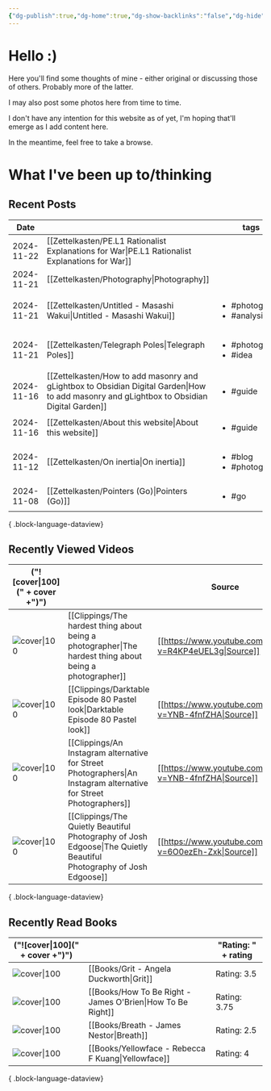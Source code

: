 ```yaml
---
{"dg-publish":true,"dg-home":true,"dg-show-backlinks":"false","dg-hide":true,"cssClass":["cards","cards-1-1","cards-align-bottom"],"dg-content-classes":["cards","cards-1-1","cards-cols-4","cards-align-bottom"],"permalink":"/home/","hide":true,"contentClasses":"cards cards-1-1 cards-cols-4 cards-align-bottom","tags":["gardenEntry"],"dgShowBacklinks":"false","dgPassFrontmatter":true,"noteIcon":"1","created":"2024-10-26T07:52:57.659+09:00"}
---
```


# Hello :)

Here you'll find some thoughts of mine - either original or discussing those of others. Probably more of the latter.

I may also post some photos here from time to time.

I don't have any intention for this website as of yet, I'm hoping that'll emerge as I add content here.

In the meantime, feel free to take a browse.

# What I've been up to/thinking

## Recent Posts
| Date       |                                                                                                                                              | tags                                             |
| ---------- | -------------------------------------------------------------------------------------------------------------------------------------------- | ------------------------------------------------ |
| 2024-11-22 | [[Zettelkasten/PE.L1 Rationalist Explanations for War\|PE.L1 Rationalist Explanations for War]]                                           | <ul></ul>                                        |
| 2024-11-21 | [[Zettelkasten/Photography\|Photography]]                                                                                                 | <ul></ul>                                        |
| 2024-11-21 | [[Zettelkasten/Untitled - Masashi Wakui\|Untitled - Masashi Wakui]]                                                                       | <ul><li>#photography</li><li>#analysis</li></ul> |
| 2024-11-21 | [[Zettelkasten/Telegraph Poles\|Telegraph Poles]]                                                                                         | <ul><li>#photography</li><li>#idea</li></ul>     |
| 2024-11-16 | [[Zettelkasten/How to add masonry and gLightbox to Obsidian Digital Garden\|How to add masonry and gLightbox to Obsidian Digital Garden]] | <ul><li>#guide</li></ul>                         |
| 2024-11-16 | [[Zettelkasten/About this website\|About this website]]                                                                                   | <ul><li>#guide</li></ul>                         |
| 2024-11-12 | [[Zettelkasten/On inertia\|On inertia]]                                                                                                   | <ul><li>#blog</li><li>#photography</li></ul>     |
| 2024-11-08 | [[Zettelkasten/Pointers (Go)\|Pointers (Go)]]                                                                                             | <ul><li>#go</li></ul>                            |

{ .block-language-dataview}

## Recently Viewed Videos
| ("![cover\|100](" + cover +")")                                     |                                                                                                                       | Source                                                  |
| ------------------------------------------------------------------- | --------------------------------------------------------------------------------------------------------------------- | ------------------------------------------------------- |
| ![cover\|100](https://i.ytimg.com/vi/R4KP4eUEL3g/maxresdefault.jpg) | [[Clippings/The hardest thing about being a photographer\|The hardest thing about being a photographer]]           | [[https://www.youtube.com/watch?v=R4KP4eUEL3g\|Source]] |
| ![cover\|100](https://i.ytimg.com/vi/ZD4Hxb5zU6M/maxresdefault.jpg) | [[Clippings/Darktable Episode 80 Pastel look\|Darktable Episode 80 Pastel look]]                                   | [[https://www.youtube.com/watch?v=YNB-4fnfZHA\|Source]] |
| ![cover\|100](https://i.ytimg.com/vi/YNB-4fnfZHA/maxresdefault.jpg) | [[Clippings/An Instagram alternative for Street Photographers\|An Instagram alternative for Street Photographers]] | [[https://www.youtube.com/watch?v=YNB-4fnfZHA\|Source]] |
| ![cover\|100](https://i.ytimg.com/vi/6O0ezEh-Zxk/maxresdefault.jpg) | [[Clippings/The Quietly Beautiful Photography of Josh Edgoose\|The Quietly Beautiful Photography of Josh Edgoose]] | [[https://www.youtube.com/watch?v=6O0ezEh-Zxk\|Source]] |

{ .block-language-dataview}

## Recently Read Books
| ("![cover\|100](" + cover +")")                                                                                                |                                                               | "Rating: " + rating |
| ------------------------------------------------------------------------------------------------------------------------------ | ------------------------------------------------------------- | ------------------- |
| ![cover\|100](http://books.google.com/books/content?id=p14yCwAAQBAJ&printsec=frontcover&img=1&zoom=5&edge=curl&source=gbs_api) | [[Books/Grit - Angela Duckworth\|Grit]]                    | Rating: 3.5         |
| ![cover\|100](http://books.google.com/books/content?id=QmVPDwAAQBAJ&printsec=frontcover&img=1&zoom=5&edge=curl&source=gbs_api) | [[Books/How To Be Right - James O'Brien\|How To Be Right]] | Rating: 3.75        |
| ![cover\|100](http://books.google.com/books/content?id=-ZuzDwAAQBAJ&printsec=frontcover&img=1&zoom=5&edge=curl&source=gbs_api) | [[Books/Breath - James Nestor\|Breath]]                    | Rating: 2.5         |
| ![cover\|100](http://books.google.com/books/content?id=crZ1EAAAQBAJ&printsec=frontcover&img=1&zoom=5&edge=curl&source=gbs_api) | [[Books/Yellowface - Rebecca F Kuang\|Yellowface]]         | Rating: 4           |

{ .block-language-dataview}